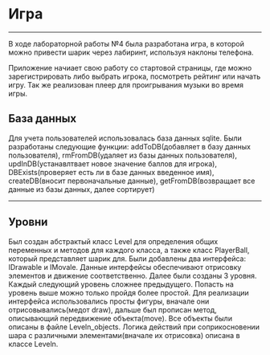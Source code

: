 # Игра

---

В ходе лабораторной работы №4 была разработана игра, в которой можно привести шарик через лабиринт, используя наклоны телефона.

Приложение начиает свою работу со стартовой страницы, где можно зарегистрировать либо выбрать игрока, посмотреть рейтинг или начать игру. Так же реализован плеер для проигрывания музыки во время игры.

База данных
---

Для учета пользователей использовалась база данных sqlite. Были разработаны следующие функции: addToDB(добавляет в базу данных пользователя), rmFromDB(удаляет из базы данных пользователя), updInDB(устанавлтвает новое значение баллов для игрока), DBExists(проверяет есть ли в базе данных введенное имя), createDB(вносит первоначальные данные), getFromDB(возвращает все данные из базы данных, далее сортирует)

---
Уровни
---
Был создан абстрактый класс Level для определения общих переменных и методов для каждого класса, а также класс PlayerBall, который представляет шарик для. Были добавлены два интерфейса: IDrawable и IMovale. Данные интерфейсы обеспечивают отрисовку элементов и движение соответственно. Далее были созданы 3 уровня.  Каждый следующий уровень сложнее предыдущего. Попасть на уровень выше можно только пройдя более простой. Для реализации интерфейса использовались просты фигуры, вначале они отрисовывались(медот draw), дальше был прописан метод, описывающий передвижение объекта(move). Все объекты были описаны в файле Leveln_objects. Логика действий при соприкосновении шара с различными элементами(вначале их отрисовка) описана в классе Leveln.